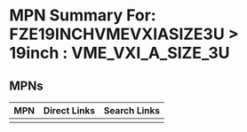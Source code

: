 



# MPN Summary For: FZE19INCHVMEVXIASIZE3U > 19inch : VME_VXI_A_SIZE_3U

## MPNs
  

|MPN|Direct Links|Search Links|
| :--- | :--- | :--- |
||||
